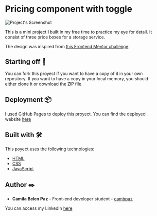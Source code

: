 # Pricing component with toggle

![Project's Screenshot](https://res.cloudinary.com/db8t2tgov/image/upload/v1656443550/capturaProyecto_bwfrlg.png)

This is a mini project I built in my free time to practice my eye for detail. It consist of three price boxes for a storage service.

The design was inspired from [this Frontend Mentor challenge](https://www.frontendmentor.io/challenges/pricing-component-with-toggle-8vPwRMIC)

## Starting off 🚀

You can fork this proyect if you want to have a copy of it in your own repository. If you want to have a copy in your local memory, you should either clone it or download the ZIP file.

## Deployment 📦

I used GitHub Pages to deploy this proyect.
You can find the deployed website [here](https://cambpaz.github.io/pricing-component/)

## Built with 🛠️

This poyect uses the following technologies:

* [HTML](https://developer.mozilla.org/es/docs/Web/HTML) 
* [CSS  ](https://developer.mozilla.org/es/docs/Web/CSS) 
* [JavaScript](https://www.javascript.com/) 

## Author ✒️

* **Camila Belen Paz** - Front-end developer student - [cambpaz](https://github.com/cambpaz)

You can access my LinkedIn [here](https://www.linkedin.com/in/camilapaz-frontend/)



